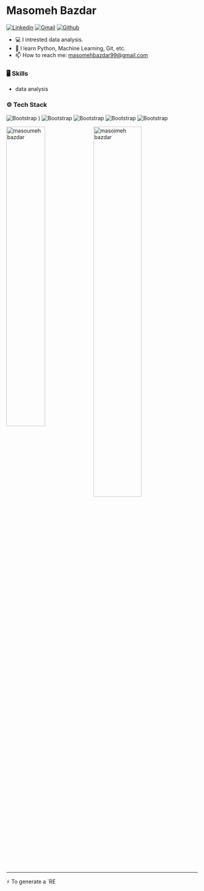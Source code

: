 # Masomeh Bazdar

[![Linkedin](https://img.shields.io/badge/-LinkedIn-blue?style=flat&logo=Linkedin&logoColor=white)](https://www.linkedin.com/in/masoumeh-bazdar-213b71262/?lipi=urn%3Ali%3Apage%3Ad_flagship3_)
[![Gmail](https://img.shields.io/badge/-Gmail-c14438?style=flat&logo=Gmail&logoColor=white)](mailto:masoumehbazdar99)
[![Github](https://img.shields.io/github/followers/hejazizo?label=Follow&style=social)](https://github.com/masoumehbazdar)

- 💻 I intrested data analysis.
- 🌱 I learn Python, Machine Learning, Git, etc.
- 📫 How to reach me: masomehbazdar99@gmail.com


### 🖥 Skills

- data analysis

### ⚙️ Tech Stack

![Bootstrap](https://img.shields.io/badge/-Python-05122A?style=flat-square&logo=Python&color=353535) ) ![Bootstrap](https://img.shields.io/badge/-MySQL-05122A?style=flat-square&logo=MySQL&color=353535)  ![Bootstrap](https://img.shields.io/badge/-Pandas-05122A?style=flat-square&logo=Pandas&color=353535) ![Bootstrap](https://img.shields.io/badge/-Numpy-05122A?style=flat-square&logo=Numpy&color=353535)  ![Bootstrap](https://img.shields.io/badge/-Visual%20Studio%20Code-05122A?style=flat-square&logo=Visual-Studio-Code&color=353535)

<div>
  <img width="45%" align="left" src="https://github-readme-stats.vercel.app/api/top-langs?username=masoumeh bazdar&show_icons=true&locale=en&layout=compact" alt="masoumeh bazdar" />
  <img width="50%"  src="https://github-readme-streak-stats.herokuapp.com/?user=masoumeh bazdar&" alt="masoimeh bazdar" />
</div>


---
:zap: To generate a `RE
